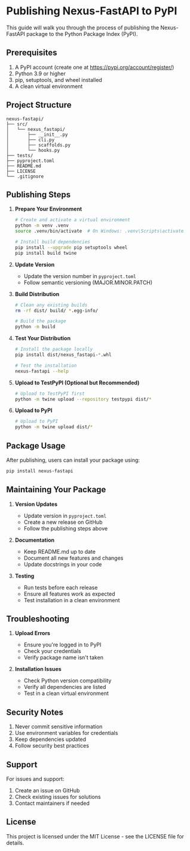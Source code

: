 # Publishing Nexus-FastAPI to PyPI

This guide will walk you through the process of publishing the Nexus-FastAPI package to the Python Package Index (PyPI).

## Prerequisites

1. A PyPI account (create one at https://pypi.org/account/register/)
2. Python 3.9 or higher
3. pip, setuptools, and wheel installed
4. A clean virtual environment

## Project Structure

```
nexus-fastapi/
├── src/
│   └── nexus_fastapi/
│       ├── __init__.py
│       ├── cli.py
│       ├── scaffolds.py
│       └── hooks.py
├── tests/
├── pyproject.toml
├── README.md
├── LICENSE
└── .gitignore
```

## Publishing Steps

1. **Prepare Your Environment**

   ```bash
   # Create and activate a virtual environment
   python -m venv .venv
   source .venv/bin/activate  # On Windows: .venv\Scripts\activate

   # Install build dependencies
   pip install --upgrade pip setuptools wheel
   pip install build twine
   ```

2. **Update Version**

   - Update the version number in `pyproject.toml`
   - Follow semantic versioning (MAJOR.MINOR.PATCH)

3. **Build Distribution**

   ```bash
   # Clean any existing builds
   rm -rf dist/ build/ *.egg-info/

   # Build the package
   python -m build
   ```

4. **Test Your Distribution**

   ```bash
   # Install the package locally
   pip install dist/nexus_fastapi-*.whl

   # Test the installation
   nexus-fastapi --help
   ```

5. **Upload to TestPyPI (Optional but Recommended)**

   ```bash
   # Upload to TestPyPI first
   python -m twine upload --repository testpypi dist/*
   ```

6. **Upload to PyPI**
   ```bash
   # Upload to PyPI
   python -m twine upload dist/*
   ```

## Package Usage

After publishing, users can install your package using:

```bash
pip install nexus-fastapi
```

## Maintaining Your Package

1. **Version Updates**

   - Update version in `pyproject.toml`
   - Create a new release on GitHub
   - Follow the publishing steps above

2. **Documentation**

   - Keep README.md up to date
   - Document all new features and changes
   - Update docstrings in your code

3. **Testing**
   - Run tests before each release
   - Ensure all features work as expected
   - Test installation in a clean environment

## Troubleshooting

1. **Upload Errors**

   - Ensure you're logged in to PyPI
   - Check your credentials
   - Verify package name isn't taken

2. **Installation Issues**
   - Check Python version compatibility
   - Verify all dependencies are listed
   - Test in a clean virtual environment

## Security Notes

1. Never commit sensitive information
2. Use environment variables for credentials
3. Keep dependencies updated
4. Follow security best practices

## Support

For issues and support:

1. Create an issue on GitHub
2. Check existing issues for solutions
3. Contact maintainers if needed

## License

This project is licensed under the MIT License - see the LICENSE file for details.
